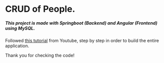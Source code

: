 # CRUD of People.

##### This project is made with Springboot (Backend) and Angular (Frontend) using MySQL.


Followed [this tutorial](https://www.youtube.com/playlist?list=PLG1l7S-453CbcDUEhfOnwAe6p1gLxcgXK) from Youtube, step by step in order to build the entire application.

Thank you for checking the code!